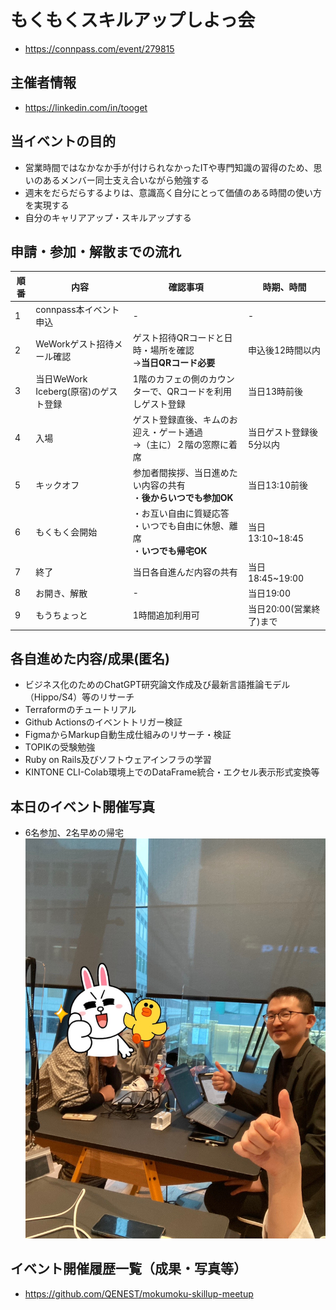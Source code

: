 # もくもくスキルアップしよっ会
 - https://connpass.com/event/279815

## 主催者情報
 - https://linkedin.com/in/tooget

## 当イベントの目的
 - 営業時間ではなかなか手が付けられなかったITや専門知識の習得のため、思いのあるメンバー同士支え合いながら勉強する
 - 週末をだらだらするよりは、意識高く自分にとって価値のある時間の使い方を実現する
 - 自分のキャリアアップ・スキルアップする

## 申請・参加・解散までの流れ
| 順番 | 内容 | 確認事項 | 時期、時間 |
| -- | -- | -- | -- |
| 1 | connpass本イベント申込 | - | - |
| 2 | WeWorkゲスト招待メール確認 | ゲスト招待QRコードと日時・場所を確認<br/>→**当日QRコード必要** | 申込後12時間以内 |
| 3 | 当日WeWork Iceberg(原宿)のゲスト登録 | 1階のカフェの側のカウンターで、QRコードを利用しゲスト登録 | 当日13時前後 |
| 4 | 入場 | ゲスト登録直後、キムのお迎え・ゲート通過<br/>→（主に）２階の窓際に着席 | 当日ゲスト登録後5分以内 |
| 5 | キックオフ | 参加者間挨拶、当日進めたい内容の共有<br/>・**後からいつでも参加OK** | 当日13:10前後 |
| 6 | もくもく会開始 | ・お互い自由に質疑応答<br/>・いつでも自由に休憩、離席<br/>・**いつでも帰宅OK**| 当日13:10~18:45 |
| 7 | 終了 | 当日各自進んだ内容の共有 | 当日18:45~19:00 |
| 8 | お開き、解散 | - | 当日19:00 |
| 9 | もうちょっと | 1時間追加利用可 | 当日20:00(営業終了)まで |

## 各自進めた内容/成果(匿名)
 - ビジネス化のためのChatGPT研究論文作成及び最新言語推論モデル（Hippo/S4）等のリサーチ
 - Terraformのチュートリアル
 - Github Actionsのイベントトリガー検証
 - FigmaからMarkup自動生成仕組みのリサーチ・検証
 - TOPIKの受験勉強
 - Ruby on Rails及びソフトウェアインフラの学習
 - KINTONE CLI-Colab環境上でのDataFrame統合・エクセル表示形式変換等

## 本日のイベント開催写真
 - 6名参加、2名早めの帰宅
![写真・同意済み](https://raw.githubusercontent.com/QENEST/mokumoku-skillup-meetup/main/photo/【第10回・WeWork原宿】もくもくスキルアップしよっ会_20230408.jpg)

## イベント開催履歴一覧（成果・写真等）
 - https://github.com/QENEST/mokumoku-skillup-meetup